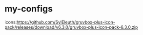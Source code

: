 # my-configs 
icons:https://github.com/SylEleuth/gruvbox-plus-icon-pack/releases/download/v6.3.0/gruvbox-plus-icon-pack-6.3.0.zip
